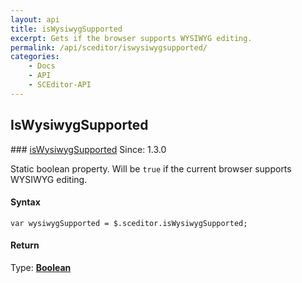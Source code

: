 ```yaml
---
layout: api
title: isWysiwygSupported
excerpt: Gets if the browser supports WYSIWYG editing.
permalink: /api/sceditor/iswysiwygsupported/
categories:
    - Docs
    - API
    - SCEditor-API
---
```

## IsWysiwygSupported

<article class="api method" markdown="1">
### <a id="isWysiwygSupported" href="#isWysiwygSupported">isWysiwygSupported</a> <span class="since">Since: 1.3.0</span>

Static boolean property. Will be `true` if the current browser supports WYSIWYG editing.


#### Syntax

	var wysiwygSupported = $.sceditor.isWysiwygSupported;


#### Return

Type: **[Boolean](/api/types/#bool)**
</article>
